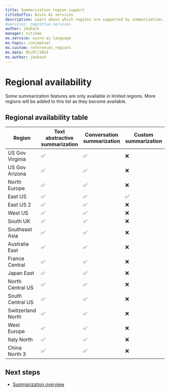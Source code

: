 ```yaml
---
title: Summarization region support
titleSuffix: Azure AI services
description: Learn about which regions are supported by summarization.
#services: cognitive-services
author: jboback
manager: nitinme
ms.service: azure-ai-language
ms.topic: conceptual
ms.custom: references_regions
ms.date: 05/07/2024
ms.author: jboback
---
```


# Regional availability

Some summarization features are only available in limited regions. More regions will be added to this list as they become available.

## Regional availability table

|Region            |Text abstractive summarization    |Conversation summarization                     |Custom summarization|
|------------------|----------------------------------|-----------------------------------------------|--------------------|
|US Gov Virginia   |&#9989;                           |&#9989;                                        |&#10060;            |
|US Gov Arizona    |&#9989;                           |&#9989;                                        |&#10060;            |
|North Europe      |&#9989;                           |&#9989;                                        |&#10060;            |
|East US           |&#9989;                           |&#9989;                                        |&#9989;             |
|East US 2         |&#9989;                           |&#9989;                                        |&#10060;            |
|West US           |&#9989;                           |&#9989;                                        |&#10060;            |
|South UK          |&#9989;                           |&#9989;                                        |&#10060;            |
|Southeast Asia    |&#9989;                           |&#9989;                                        |&#10060;            |
|Australia East    |&#9989;                           |&#9989;                                        |&#10060;            |
|France Central    |&#9989;                           |&#9989;                                        |&#10060;            |
|Japan East        |&#9989;                           |&#9989;                                        |&#10060;            |
|North Central US  |&#9989;                           |&#9989;                                        |&#10060;            |
|South Central US  |&#9989;                           |&#9989;                                        |&#10060;            |
|Switzerland North |&#9989;                           |&#9989;                                        |&#10060;            |
|West Europe       |&#9989;                           |&#9989;                                        |&#10060;            |
|Italy North       |&#9989;                           |&#9989;                                        |&#10060;            |
|China North 3     |&#9989;                           |&#9989;                                        |&#10060;            |

## Next steps

* [Summarization overview](overview.md)

